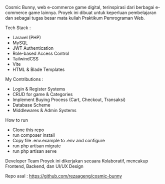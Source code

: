 Cosmic Bunny, web e-commerce game digital, terinspirasi dari berbagai e-commerce game lainnya. Proyek ini dibuat untuk keperluan pembelajaran dan sebagai tugas besar mata kuliah Praktikum Pemrograman Web.

Tech Stack :
- Laravel (PHP)
- MySQL
- JWT Authentication
- Role-based Access Control
- TailwindCSS
- Vite
- HTML & Blade Templates

My Contributions :
- Login & Register Systems
- CRUD for game & Categories
- Implement Buying Process (Cart, Checkout, Transaksi)
- Database Scheme
- Middlewares & Admin Systems

How to run
- Clone this repo
- run composer install
- Copy file .env.example to .env and configure
- run php artisan migrate
- run php artisan serve

Developer Team
Proyek ini dikerjakan secaara Kolaboratif, mencakup Frontend, Backend, dan UI/UX Design

Repo asal :
https://github.com/rezaageng/cosmic-bunny

